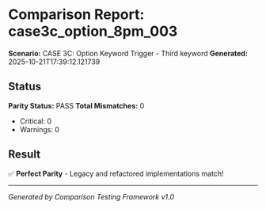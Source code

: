 # Comparison Report: case3c_option_8pm_003
**Scenario:** CASE 3C: Option Keyword Trigger - Third keyword
**Generated:** 2025-10-21T17:39:12.121739

## Status
**Parity Status:** PASS
**Total Mismatches:** 0
  - Critical: 0
  - Warnings: 0

## Result
✅ **Perfect Parity** - Legacy and refactored implementations match!

---
*Generated by Comparison Testing Framework v1.0*